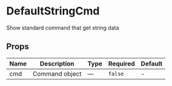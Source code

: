 # DefaultStringCmd

Show standard command that get string data

## Props

<!-- @vuese:DefaultStringCmd:props:start -->
|Name|Description|Type|Required|Default|
|---|---|---|---|---|
|cmd|Command object|—|`false`|-|

<!-- @vuese:DefaultStringCmd:props:end -->


